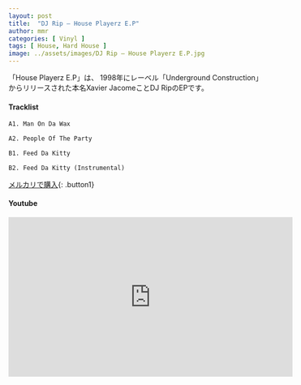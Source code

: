 ```yaml
---
layout: post
title:  "DJ Rip – House Playerz E.P"
author: mmr
categories: [ Vinyl ]
tags: [ House, Hard House ]
image: ../assets/images/DJ Rip – House Playerz E.P.jpg
---
```


「House Playerz E.P」は、
1998年にレーベル「Underground Construction」からリリースされた本名Xavier JacomeことDJ RipのEPです。

#### Tracklist
```md
A1. Man On Da Wax

A2. People Of The Party

B1. Feed Da Kitty

B2. Feed Da Kitty (Instrumental)
```

[メルカリで購入](https://jp.mercari.com/item/m81262521689?afid=6142608987){: .button1}

#### Youtube
<iframe width="560" height="315" src="https://www.youtube.com/embed/EP5cub269kE?si=_if3EKSUJ3HYr4hP" title="YouTube video player" frameborder="0" allow="accelerometer; autoplay; clipboard-write; encrypted-media; gyroscope; picture-in-picture; web-share" referrerpolicy="strict-origin-when-cross-origin" allowfullscreen></iframe>